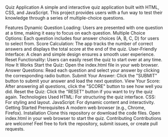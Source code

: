 Quiz Application
A simple and interactive quiz application built with HTML, CSS, and JavaScript. This project provides users with a fun way to test their knowledge through a series of multiple-choice questions.

Features
Dynamic Question Loading: Users are presented with one question at a time, making it easy to focus on each question.
Multiple Choice Options: Each question includes four answer choices (A, B, C, D) for users to select from.
Score Calculation: The app tracks the number of correct answers and displays the total score at the end of the quiz.
User-Friendly Interface: A clean and simple design ensures a smooth user experience.
Reset Functionality: Users can easily reset the quiz to start over at any time.
How It Works
Start the Quiz: Open the index.html file in your web browser.
Answer Questions: Read each question and select your answer by clicking the corresponding radio button.
Submit Your Answer: Click the "SUBMIT" button to submit your answer and load the next question.
View Your Score: After answering all questions, click the "SCORE" button to see how well you did.
Reset the Quiz: Click the "RESET" button if you want to try the quiz again.
Technologies Used
HTML: For structuring the quiz interface.
CSS: For styling and layout.
JavaScript: For dynamic content and interactivity.
Getting Started
Prerequisites
A modern web browser (e.g., Chrome, Firefox).
Installation
Clone this repository or download the code files.
Open index.html in your web browser to start the quiz.
Contributing
Contributions are welcome! Feel free to fork the repository, submit issues, or create pull requests.
